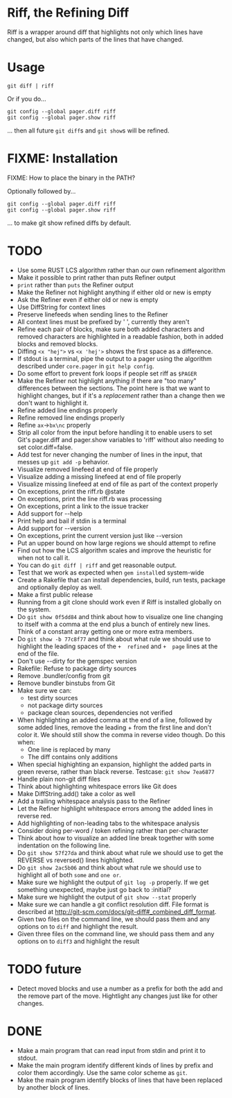 # Riff, the Refining Diff
Riff is a wrapper around diff that highlights not only which lines
have changed, but also which parts of the lines that have changed.

# Usage
```
git diff | riff
```

Or if you do...

```
git config --global pager.diff riff
git config --global pager.show riff
```

... then all future `git diff`s and `git show`s will be refined.

# FIXME: Installation

FIXME: How to place the binary in the PATH?

Optionally followed by...

```
git config --global pager.diff riff
git config --global pager.show riff
```

... to make git show refined diffs by default.

# TODO

* Use some RUST LCS algorithm rather than our own refinement algorithm
* Make it possible to print rather than puts Refiner output
* `print` rather than `puts` the Refiner output
* Make the Refiner not highlight anything if either old or new is
empty
* Ask the Refiner even if either old or new is empty
* Use DiffString for context lines
* Preserve linefeeds when sending lines to the Refiner
* All context lines must be prefixed by ' ', currently they aren't
* Refine each pair of blocks, make sure both added characters and
  removed characters are highlighted in a readable fashion, both in
  added blocks and removed blocks.
* Diffing `<x "hej">` vs `<x 'hej'>` shows the first space as a
difference.
* If stdout is a terminal, pipe the output to a pager using the
algorithm described under `core.pager` in `git help config`.
* Do some effort to prevent fork loops if people set riff as `$PAGER`
* Make the Refiner not highlight anything if there are "too many"
differences between the sections. The point here is that we want to
highlight changes, but if it's a *replacement* rather than a change
then we don't want to highlight it.
* Refine added line endings properly
* Refine removed line endings properly
* Refine `ax`->`bx\nc` properly
* Strip all color from the input before handling it to enable users to
  set Git's pager.diff and pager.show variables to 'riff' without also
  needing to set color.diff=false.
* Add test for never changing the number of lines in the input, that
  messes up `git add -p` behavior.
* Visualize removed linefeed at end of file properly
* Visualize adding a missing linefeed at end of file properly
* Visualize missing linefeed at end of file as part of the context
properly
* On exceptions, print the riff.rb @state
* On exceptions, print the line riff.rb was processing
* On exceptions, print a link to the issue tracker
* Add support for --help
* Print help and bail if stdin is a terminal
* Add support for --version
* On exceptions, print the current version just like --version
* Put an upper bound on how large regions we should attempt to refine
* Find out how the LCS algorithm scales and improve the heuristic for
  when not to call it.
* You can do `git diff | riff` and get reasonable output.
* Test that we work as expected when `gem install`ed system-wide
* Create a Rakefile that can install dependencies, build, run tests, package and
optionally deploy as well.
* Make a first public release
* Running from a git clone should work even if Riff is installed
globally on the system.
* Do `git show 0f5dd84` and think about how to visualize one line
  changing to itself with a comma at the end plus a bunch of entirely
  new lines. Think of a constant array getting one or more extra
  members.
* Do `git show -b 77c8f77` and think about what rule we should use to
  highlight the leading spaces of the `+  refined` and `+  page` lines
  at the end of the file.
* Don't use --dirty for the gemspec version
* Rakefile: Refuse to package dirty sources
* Remove .bundler/config from git
* Remove bundler binstubs from Git
* Make sure we can:
  * test dirty sources
  * not package dirty sources
  * package clean sources, dependencies not verified
* When highlighting an added comma at the end of a line, followed by some added
  lines, remove the leading + from the first line and don't color it. We should
  still show the comma in reverse video though. Do this when:
    * One line is replaced by many
    * The diff contains only additions
* When special highighting an expansion, highlight the added parts in green
reverse, rather than black reverse. Testcase: `git show 7ea6877`
* Handle plain non-git diff files
* Think about highlighting whitespace errors like Git does
 * Make DiffString.add() take a color as well
 * Add a trailing whitespace analysis pass to the Refiner
 * Let the Refiner highlight whitespace errors among the added lines in
 reverse red.
 * Add highlighting of non-leading tabs to the whitespace analysis
* Consider doing per-word / token refining rather than per-character
* Think about how to visualize an added line break together with some
indentation on the following line.
* Do `git show 57f27da` and think about what rule we should use to get
the REVERSE vs reversed() lines highlighted.
* Do `git show 2ac5b06` and think about what rule we should use to
highlight all of both `some` and `one or`.
* Make sure we highlight the output of `git log -p` properly. If we
get something unexpected, maybe just go back to :initial?
* Make sure we highlight the output of `git show --stat` properly
* Make sure we can handle a git conflict
  resolution diff. File format is described at
  http://git-scm.com/docs/git-diff#_combined_diff_format.
* Given two files on the command line, we should pass them and any
options on to `diff` and highlight the result.
* Given three files on the command line, we should pass them and any
options on to `diff3` and highlight the result

# TODO future
* Detect moved blocks and use a number as a prefix for both the add
  and the remove part of the move. Hightlight any changes just like
  for other changes.

# DONE
* Make a main program that can read input from stdin and print it to
stdout.
* Make the main program identify different kinds of lines by prefix
and color them accordingly. Use the same color scheme as `git`.
* Make the main program identify blocks of lines that have been
replaced by another block of lines.
